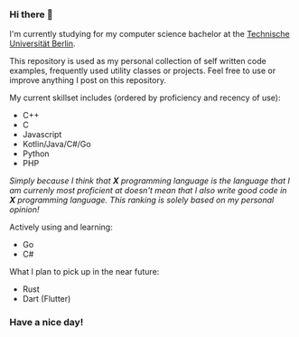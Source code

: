 ### Hi there 👋

I'm currently studying for my computer science bachelor at the [Technische Universität Berlin](https://www.tu.berlin/en/).

This repository is used as my personal collection of self written code examples, frequently used utility classes or projects. Feel free to use or improve anything I post on this repository.

My current skillset includes (ordered by proficiency and recency of use):
- C++
- C
- Javascript
- Kotlin/Java/C#/Go
- Python
- PHP

_Simply because I think that **X** programming language is the language that I am currenly most proficient at doesn't mean that I also write good code in **X** programming language. This ranking is solely based on my personal opinion!_

Actively using and learning:
- Go
- C#

What I plan to pick up in the near future:
- Rust
- Dart (Flutter)

### Have a nice day!
